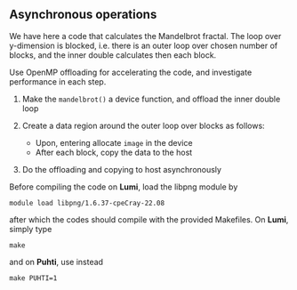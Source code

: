 ## Asynchronous operations

We have here a code that calculates the Mandelbrot fractal. The
loop over y-dimension is blocked, i.e. there is an outer loop over
chosen number of blocks, and the inner double calculates then each block.

Use OpenMP offloading for accelerating the code, and investigate performance in
each step.

1. Make the `mandelbrot()` a device function, and offload the inner double loop

2. Create a data region around the outer loop over blocks as follows:
     - Upon, entering allocate `image` in the device
     - After each block, copy the data to the host
3. Do the offloading and copying to host asynchronously

Before compiling the code on **Lumi**, load the libpng module by 
```
module load libpng/1.6.37-cpeCray-22.08
```
after which the codes should compile with the provided Makefiles. On **Lumi**, simply type
```
make
```
and on **Puhti**, use instead
```
make PUHTI=1
```